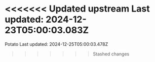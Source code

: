 <<<<<<< Updated upstream
Last updated: 2024-12-23T05:00:03.083Z
=======
Potato
Last updated: 2024-12-25T05:00:03.478Z
>>>>>>> Stashed changes

